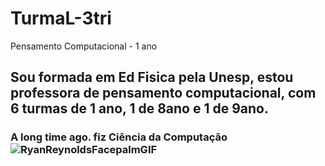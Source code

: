 # TurmaL-3tri
Pensamento Computacional - 1  ano

## Sou formada em Ed Fisica pela Unesp, estou professora de pensamento computacional, com 6 turmas de 1 ano, 1 de 8ano e 1 de 9ano.

### A long time ago. fiz Ciência da Computação![RyanReynoldsFacepalmGIF](https://github.com/WELLENSTEINER/TurmaL-3tri/assets/145283372/a3dec289-d5b5-4a47-8b46-f3609cb74013)

